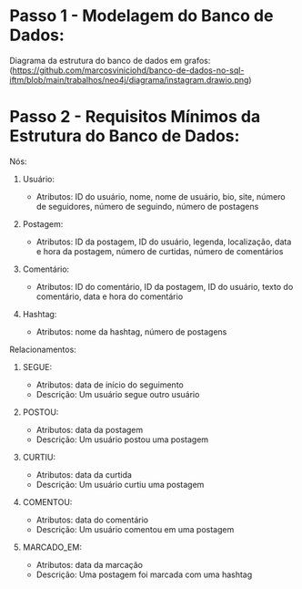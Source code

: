 # Passo 1 - Modelagem do Banco de Dados:
Diagrama da estrutura do banco de dados em grafos:
(https://github.com/marcosviniciohd/banco-de-dados-no-sql-iftm/blob/main/trabalhos/neo4j/diagrama/instagram.drawio.png)

# Passo 2 - Requisitos Mínimos da Estrutura do Banco de Dados:
Nós:
1. Usuário: 
   - Atributos: ID do usuário, nome, nome de usuário, bio, site, número de seguidores, número de seguindo, número de postagens

2. Postagem: 
   - Atributos: ID da postagem, ID do usuário, legenda, localização, data e hora da postagem, número de curtidas, número de comentários

3. Comentário: 
   - Atributos: ID do comentário, ID da postagem, ID do usuário, texto do comentário, data e hora do comentário

4. Hashtag: 
   - Atributos: nome da hashtag, número de postagens

Relacionamentos:
1. SEGUE: 
   - Atributos: data de início do seguimento
   - Descrição: Um usuário segue outro usuário

2. POSTOU: 
   - Atributos: data da postagem
   - Descrição: Um usuário postou uma postagem

3. CURTIU: 
   - Atributos: data da curtida
   - Descrição: Um usuário curtiu uma postagem

4. COMENTOU: 
   - Atributos: data do comentário
   - Descrição: Um usuário comentou em uma postagem

5. MARCADO_EM: 
   - Atributos: data da marcação
   - Descrição: Uma postagem foi marcada com uma hashtag

